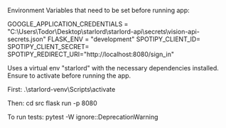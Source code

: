 Environment Variables that need to be set before running app:

GOOGLE_APPLICATION_CREDENTIALS = "C:\Users\Todor\Desktop\starlord\starlord-api\secrets\vision-api-secrets.json"
FLASK_ENV = "development"
SPOTIPY_CLIENT_ID=
SPOTIPY_CLIENT_SECRET=
SPOTIPY_REDIRECT_URI="http://localhost:8080/sign_in"

Uses a virtual env "starlord" with the necessary dependencies installed.
Ensure to activate before running the app.

First:
.\starlord-venv\Scripts\activate

Then:
cd src
flask run -p 8080

To run tests:
pytest -W ignore::DeprecationWarning